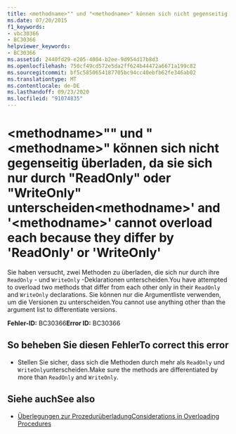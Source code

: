 ```yaml
---
title: <methodname>"" und "<methodname>" können sich nicht gegenseitig überladen, da sie sich nur durch "ReadOnly" oder "WriteOnly" unterscheiden
ms.date: 07/20/2015
f1_keywords:
- vbc30366
- BC30366
helpviewer_keywords:
- BC30366
ms.assetid: 2440fd29-e205-4004-b2ee-9d954d17b8d3
ms.openlocfilehash: 750cf49cd572e5da2ff624b44472a6671a199c82
ms.sourcegitcommit: bf5c5850654187705bc94cc40ebfb62fe346ab02
ms.translationtype: MT
ms.contentlocale: de-DE
ms.lasthandoff: 09/23/2020
ms.locfileid: "91074835"
---
```

# <a name="methodname-and-methodname-cannot-overload-each-because-they-differ-by-readonly-or-writeonly"></a><span data-ttu-id="96b8e-102">\<methodname>"" und "\<methodname>" können sich nicht gegenseitig überladen, da sie sich nur durch "ReadOnly" oder "WriteOnly" unterscheiden</span><span class="sxs-lookup"><span data-stu-id="96b8e-102">\<methodname>' and '\<methodname>' cannot overload each because they differ by 'ReadOnly' or 'WriteOnly'</span></span>

<span data-ttu-id="96b8e-103">Sie haben versucht, zwei Methoden zu überladen, die sich nur durch ihre `ReadOnly` - und `WriteOnly` -Deklarationen unterscheiden.</span><span class="sxs-lookup"><span data-stu-id="96b8e-103">You have attempted to overload two methods that differ from each other only in their `ReadOnly` and `WriteOnly` declarations.</span></span> <span data-ttu-id="96b8e-104">Sie können nur die Argumentliste verwenden, um die Versionen zu unterscheiden.</span><span class="sxs-lookup"><span data-stu-id="96b8e-104">You cannot use anything other than the argument list to differentiate versions.</span></span>  
  
 <span data-ttu-id="96b8e-105">**Fehler-ID:** BC30366</span><span class="sxs-lookup"><span data-stu-id="96b8e-105">**Error ID:** BC30366</span></span>  
  
## <a name="to-correct-this-error"></a><span data-ttu-id="96b8e-106">So beheben Sie diesen Fehler</span><span class="sxs-lookup"><span data-stu-id="96b8e-106">To correct this error</span></span>  
  
- <span data-ttu-id="96b8e-107">Stellen Sie sicher, dass sich die Methoden durch mehr als `ReadOnly` und `WriteOnly`unterscheiden.</span><span class="sxs-lookup"><span data-stu-id="96b8e-107">Make sure the methods are differentiated by more than `ReadOnly` and `WriteOnly`.</span></span>  
  
## <a name="see-also"></a><span data-ttu-id="96b8e-108">Siehe auch</span><span class="sxs-lookup"><span data-stu-id="96b8e-108">See also</span></span>

- [<span data-ttu-id="96b8e-109">Überlegungen zur Prozedurüberladung</span><span class="sxs-lookup"><span data-stu-id="96b8e-109">Considerations in Overloading Procedures</span></span>](../programming-guide/language-features/procedures/considerations-in-overloading-procedures.md)
